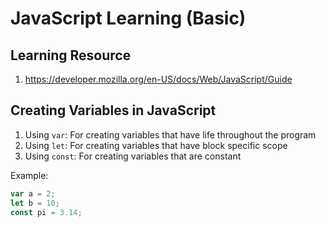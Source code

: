 # JavaScript Learning (Basic)

## Learning Resource
1. https://developer.mozilla.org/en-US/docs/Web/JavaScript/Guide


## Creating Variables in JavaScript
1. Using `var`: For creating variables that have life throughout the program
2. Using `let`: For creating variables that have block specific scope
3. Using `const`: For creating variables that are constant

Example: 

```js
var a = 2;
let b = 10;
const pi = 3.14;
```
